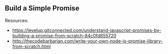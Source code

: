 ## Build a Simple Promise

Resources:
- https://levelup.gitconnected.com/understand-javascript-promises-by-building-a-promise-from-scratch-84c0fd855720
- http://thecodebarbarian.com/write-your-own-node-js-promise-library-from-scratch.html